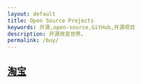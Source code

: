 ```yaml
---
layout: default
title: Open Source Projects
keywords: 开源,open-source,GitHub,开源项目
description: 开源改变世界。
permalink: /buy/
---
```

## [淘宝]()
